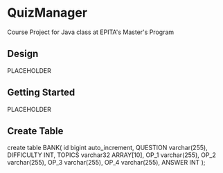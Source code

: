 # QuizManager
Course Project for Java class at EPITA's Master's Program

## Design
PLACEHOLDER 

## Getting Started
PLACEHOLDER 

## Create Table
create table BANK(
	id bigint auto_increment, 
	QUESTION varchar(255), 
	DIFFICULTY INT,
	TOPICS varchar32 ARRAY[10],
	OP_1 varchar(255), 
	OP_2 varchar(255), 
	OP_3 varchar(255), 
	OP_4 varchar(255), 
	ANSWER INT
);